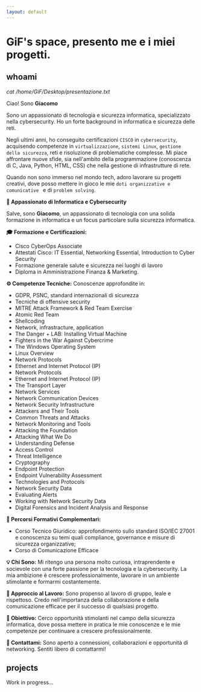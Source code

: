 ```yaml
---
layout: default
---
```


# GiF's space, presento me e i miei progetti.

## whoami

_cat /home/GiF/Desktop/presentazione.txt_

Ciao! Sono **Giacomo**

Sono un appassionato di tecnologia e sicurezza informatica, specializzato nella cybersecurity. Ho un forte background in informatica e sicurezza delle reti.

Negli ultimi anni, ho conseguito certificazioni `CISCO` in `cybersecurity`, acquisendo competenze in `virtualizzazione`, `sistemi Linux`, `gestione della sicurezza`, reti e risoluzione di problematiche complesse. Mi piace affrontare nuove sfide, sia nell'ambito della programmazione (conoscenza di C, Java, Python, HTML, CSS) che nella gestione di infrastrutture di rete.

Quando non sono immerso nel mondo tech, adoro lavorare su progetti creativi, dove posso mettere in gioco le mie `doti organizzative e comunicative ` e di `problem solving`.


**🚀 Appassionato di Informatica e Cybersecurity**

Salve, sono **Giacomo**, un appassionato di tecnologia con una solida formazione in informatica e un focus particolare sulla sicurezza informatica.

**🎓 Formazione e Certificazioni:**
- Cisco CyberOps Associate
- Attestati Cisco: IT Essential, Networking Essential, Introduction to Cyber Security
- Formazione generale salute e sicurezza nei luoghi di lavoro
- Diploma in Amministrazione Finanza & Marketing.

**⚙️ Competenze Tecniche:**
Conoscenze approfondite in:
- GDPR, PSNC, standard internazionali di sicurezza
- Tecniche di offensive security
- MITRE Attack Framework & Red Team Exercise
- Atomic Red Team
- Shellcoding
- Network, infrastracture, application
- The Danger + LAB: Installing Virtual Machine
- Fighters in the War Against Cybercrime
- The Windows Operating System
- Linux Overview
- Network Protocols
- Ethernet and Internet Protocol (IP)
- Network Protocols
- Ethernet and Internet Protocol (IP)
- The Transport Layer
- Network Services
- Network Communication Devices
- Network Security Infrastructure
- Attackers and Their Tools
- Common Threats and Attacks
- Network Monitoring and Tools
- Attacking the Foundation
- Attacking What We Do
- Understanding Defense
- Access Control
- Threat Intelligence
- Cryptography
- Endpoint Protection
- Endpoint Vulnerability Assessment
- Technologies and Protocols
- Network Security Data
- Evaluating Alerts
- Working with Network Security Data
- Digital Forensics and Incident Analysis and Response


**💼 Percorsi Formativi Complementari:**
- Corso Tecnico Giuridico: approfondimento sullo standard ISO/IEC 27001 e conoscenza su temi quali compliance, governance e misure di sicurezza organizzative;
- Corso di Comunicazione Efficace

**💡 Chi Sono:**
Mi ritengo una persona molto curiosa, intraprendente e socievole con una forte passione per la tecnologia e la cybersecurity. La mia ambizione è crescere professionalmente, lavorare in un ambiente stimolante e formarmi costantemente.

**🤝 Approccio al Lavoro:**
Sono propenso al lavoro di gruppo, leale e rispettoso. Credo nell'importanza della collaborazione e della comunicazione efficace per il successo di qualsiasi progetto.

**🚀 Obiettivo:**
Cerco opportunità stimolanti nel campo della sicurezza informatica, dove possa mettere in pratica le mie conoscenze e le mie competenze per continuare a crescere professionalmente.

**📧 Contattami:**
Sono aperto a connessioni, collaborazioni e opportunità di networking.
Sentiti libero di contattarmi!

## projects

Work in progress...


